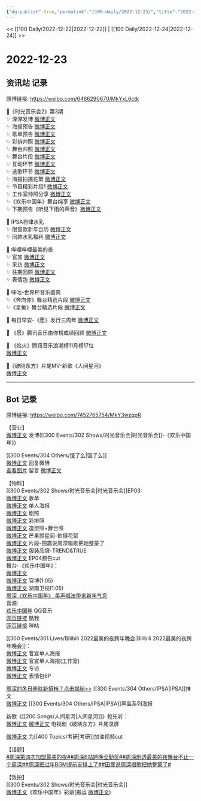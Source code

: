 ```yaml
---
{"dg-publish":true,"permalink":"/100-daily/2022-12-23/","title":"2022-12-23"}
---
```



<< [[100 Daily/2022-12-22\|2022-12-22]] | [[100 Daily/2022-12-24\|2022-12-24]] >>

# 2022-12-23

## 资讯站 记录

原博链接: https://weibo.com/6466290670/MkYxL6ctk

💫《时光音乐会2》第3期  
✨ 深深发博 [微博正文](https://m.weibo.cn/6466290670/4849944948905771)  
✨ 海报预告 [微博正文](https://m.weibo.cn/6466290670/4849904121809010)  
✨ 歌单预告 [微博正文](https://m.weibo.cn/6466290670/4849797909981574)  
✨ 彩排帅照 [微博正文](https://m.weibo.cn/6466290670/4849891128645380)  
✨ 舞台帅照 [微博正文](https://m.weibo.cn/6466290670/4849849877410914)  
✨ 舞台片段 [微博正文](https://m.weibo.cn/6466290670/4849927090079226)  
✨ 互动环节 [微博正文](https://m.weibo.cn/6466290670/4849963530721251)  
✨ 选歌环节 [微博正文](https://m.weibo.cn/6466290670/4849973127026782)  
✨ 海报拍摄花絮 [微博正文](https://m.weibo.cn/6466290670/4849949726214919)  
✨ 节目精彩片段1 [微博正文](https://m.weibo.cn/6466290670/4849927450273528)  
✨ 工作室帅照分享 [微博正文](https://m.weibo.cn/6466290670/4849945520112070)  
✨《欢乐中国年》舞台纯享 [微博正文](https://m.weibo.cn/6466290670/4849956810132120)  
✨ 下期预告《听见下雨的声音》[微博正文](https://m.weibo.cn/6466290670/4849957985064943)

💫 IPSA自律水乳  
✨ 限量款新年台历 [微博正文](https://m.weibo.cn/6466290670/4849780126385794)  
✨ 同款水乳福利 [微博正文](https://m.weibo.cn/6466290670/4849948405275042)

💫 哔哩哔哩最美的夜  
✨ 官宣 [微博正文](https://m.weibo.cn/6466290670/4849781178892878)  
✨ 采访 [微博正文](https://m.weibo.cn/6466290670/4849840661466424)  
✨ 往期回顾 [微博正文](https://m.weibo.cn/6466290670/4849788774517296)  
✨ 表情包 [微博正文](https://m.weibo.cn/6466290670/4849849403452704)

💫 咪咕-世界杯音乐盛典  
✨《奔向你》舞台精选片段 [微博正文](https://m.weibo.cn/6466290670/4849843002676765)  
✨《星鱼》舞台精选片段 [微博正文](https://m.weibo.cn/6466290670/4849843354472124)

💫 每日早安-《愿》发行三周年 [微博正文](https://m.weibo.cn/6466290670/4849758521263402)

💫 《愿》腾讯音乐由你榜成绩回顾 [微博正文](https://m.weibo.cn/6466290670/4849843753975920)

💫 《焰火》腾讯音乐浪潮榜11月榜17位  
[微博正文](https://m.weibo.cn/6466290670/4849842541562791)

💫《破晓东方》片尾MV-新歌《人间星河》  
[微博正文](https://m.weibo.cn/6466290670/4849955678727717)

---
## Bot 记录

原博链接: https://weibo.com/7452765754/MkY3wzqpR

【营业】  
[微博正文](https://m.weibo.cn/1736988591/4849942784643893) 发博([[300 Events/302 Shows/时光音乐会\|时光音乐会]]-《欢乐中国年》)

[[300 Events/304 Others/饿了么\|饿了么]]  
[微博正文](https://m.weibo.cn/1736988591/4849433542658200) 回复微博  
[查看图片](https://wx1.sinaimg.cn/large/0088n2Pggy1h9e4tnaztej30yi07k74k.jpg) 留言 [微博正文](https://m.weibo.cn/1282440983/4849860761616957)

【物料】  
[[300 Events/302 Shows/时光音乐会\|时光音乐会]]EP03:  
[微博正文](https://m.weibo.cn/7703778879/4849793778064354) 歌单  
[微博正文](https://m.weibo.cn/7703778879/4849899466137497) 单人海报  
[微博正文](https://m.weibo.cn/7703778879/4849846617904319) 剧照  
[微博正文](https://m.weibo.cn/7478855230/4849888892032349) 彩排照  
[微博正文](https://m.weibo.cn/7478855230/4849941384538204) 造型照+舞台照  
[微博正文](https://m.weibo.cn/5337758780/4849936061698591) 芒果捞星闻-拍摄花絮  
[微博正文](https://m.weibo.cn/7703778879/4849924766973990) 片段-田震说周深唱歌把她整蒙了  
[微博正文](https://m.weibo.cn/7530481592/4849958563884461) 服装品牌-TREND&TRUE  
[微博正文](https://m.weibo.cn/6466290670/4849957985064943) EP04预告cut  
舞台-《欢乐中国年》：  
[微博正文](https://m.weibo.cn/1736988591/4849942784643893)  
[微博正文](https://m.weibo.cn/7703778879/4849924284092662) 官博(1:05)  
[微博正文](https://m.weibo.cn/1638629382/4849952452772878) 湖南卫视(1:05)  
[周深《欢乐中国年》 美声唱法带来新年气息](https://weibo.cn/sinaurl?u=https%3A%2F%2Fm.mgtv.com%2Fb%2F501604%2F17993797.html%3Fcxid%3Dwbxtzs)  
音源:  
[欢乐中国年](https://weibo.cn/sinaurl?u=https%3A%2F%2Fc.y.qq.com%2Fbase%2Ffcgi-bin%2Fu%3F__%3DeTCCfFRInKof) QQ音乐  
[网页链接](https://weibo.cn/sinaurl?u=https%3A%2F%2Fm.kuwo.cn%2Fyinyue%2F255959023%3Ff%3Darphone%26t%3Dsinawb%26isstar%3D0%26loginuid%3DeRUhalWoIQpKVGMKo3dpLQ%3D%3D) 酷我  
[网页链接](https://weibo.cn/sinaurl?u=http%3A%2F%2Fc.migu.cn%2F00fZRb%3Fifrom%3D1d0582bb0148c334cfc5bdea0805ddd4) 咪咕

[[300 Events/301 Lives/Bilibili 2022最美的夜跨年晚会\|Bilibili 2022最美的夜跨年晚会]]：  
[微博正文](https://m.weibo.cn/7524193441/4849778673850848) 官宣单人海报  
[微博正文](https://m.weibo.cn/7478855230/4849779933446246) 官宣单人海报(工作室)  
[微博正文](https://m.weibo.cn/7524193441/4849839072087399) 专访  
[微博正文](https://m.weibo.cn/7524193441/4849846614232084) 表情包6P

[周深的冬日养肤新搭档？点击揭秘>>](https://weibo.cn/sinaurl?u=https%3A%2F%2Fmp.weixin.qq.com%2Fs%2FgFM-SMDXscn_yJBfwCaz7g) [[300 Events/304 Others/IPSA\|IPSA]]推文  
[微博正文](https://m.weibo.cn/1851789841/4849940272778075) [[300 Events/304 Others/IPSA\|IPSA]]黑晶系列海报

新歌《[[200 Songs/人间星河\|人间星河]]》抢先听：  
[微博正文](https://m.weibo.cn/6466290670/4849955678727717) [微博正文](https://m.weibo.cn/3548032423/4849946786533218) 电视剧《破晓东方》片尾录屏

[微博正文](https://m.weibo.cn/6056974242/4849769800007962) 为[[400 Topics/考研\|考研]]加油视频cut

【话题】  
[#周深第四次加盟最美的夜#](https://s.weibo.com/weibo?q=%23%E5%91%A8%E6%B7%B1%E7%AC%AC%E5%9B%9B%E6%AC%A1%E5%8A%A0%E7%9B%9F%E6%9C%80%E7%BE%8E%E7%9A%84%E5%A4%9C%23)[#周深B站跨晚全勤奖#](https://s.weibo.com/weibo?q=%23%E5%91%A8%E6%B7%B1B%E7%AB%99%E8%B7%A8%E6%99%9A%E5%85%A8%E5%8B%A4%E5%A5%96%23)[#周深剧透最美的夜舞台不止一个周深#](https://s.weibo.com/weibo?q=%23%E5%91%A8%E6%B7%B1%E5%89%A7%E9%80%8F%E6%9C%80%E7%BE%8E%E7%9A%84%E5%A4%9C%E8%88%9E%E5%8F%B0%E4%B8%8D%E6%AD%A2%E4%B8%80%E4%B8%AA%E5%91%A8%E6%B7%B1%23)[#周深把过年BGM提前安排上了#](https://s.weibo.com/weibo?q=%23%E5%91%A8%E6%B7%B1%E6%8A%8A%E8%BF%87%E5%B9%B4BGM%E6%8F%90%E5%89%8D%E5%AE%89%E6%8E%92%E4%B8%8A%E4%BA%86%23)[#田震说周深唱歌把她整蒙了#](https://s.weibo.com/weibo?q=%23%E7%94%B0%E9%9C%87%E8%AF%B4%E5%91%A8%E6%B7%B1%E5%94%B1%E6%AD%8C%E6%8A%8A%E5%A5%B9%E6%95%B4%E8%92%99%E4%BA%86%23)

【饭拍】  
[[300 Events/302 Shows/时光音乐会\|时光音乐会]]  
[微博正文](https://m.weibo.cn/5122158435/4849974061312339)《欢乐中国年》彩排(搬运 [微博正文](https://m.weibo.cn/7144933781/4850013400731228))
